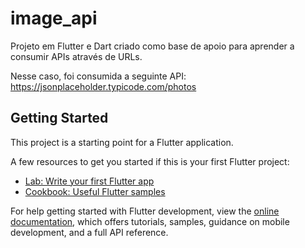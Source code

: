 # image_api

Projeto em Flutter e Dart criado como base de apoio para aprender a consumir APIs através de URLs.

Nesse caso, foi consumida a seguinte API: https://jsonplaceholder.typicode.com/photos

## Getting Started

This project is a starting point for a Flutter application.

A few resources to get you started if this is your first Flutter project:

- [Lab: Write your first Flutter app](https://docs.flutter.dev/get-started/codelab)
- [Cookbook: Useful Flutter samples](https://docs.flutter.dev/cookbook)

For help getting started with Flutter development, view the
[online documentation](https://docs.flutter.dev/), which offers tutorials,
samples, guidance on mobile development, and a full API reference.

